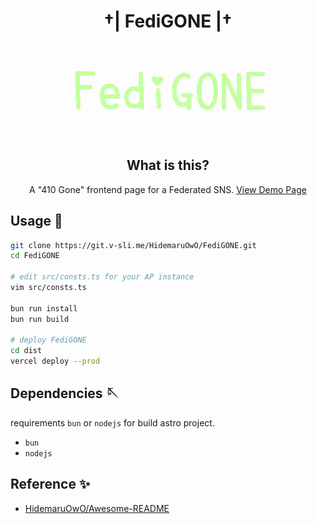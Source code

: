 <div align="center">

# †| FediGONE |†

![image](./docs/logo.png)

## What is this?

A "410 Gone" frontend page for a Federated SNS. [View Demo Page](https://fedi-gone.vercel.app/)

</div>

## Usage 💨

```bash
git clone https://git.v-sli.me/HidemaruOwO/FediGONE.git
cd FediGONE

# edit src/consts.ts for your AP instance
vim src/consts.ts

bun run install
bun run build

# deploy FediGONE
cd dist
vercel deploy --prod
```

## Dependencies 🪡

requirements `bun` or `nodejs` for build astro project.

- `bun`
- `nodejs`

## Reference ✨

- [HidemaruOwO/Awesome-README](https://git.v-sli.me/HidemaruOwO/Awesome-README)

